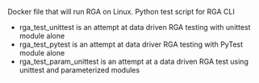 Docker file that will run RGA on Linux.
Python test script for RGA CLI
- rga_test_unittest is an attempt at data driven RGA testing with unittest module alone
- rga_test_pytest is an attempt at data driver RGA testing with PyTest module alone
- rga_test_param_unittest is an attempt at a data driven RGA test using unittest and parameterized modules
